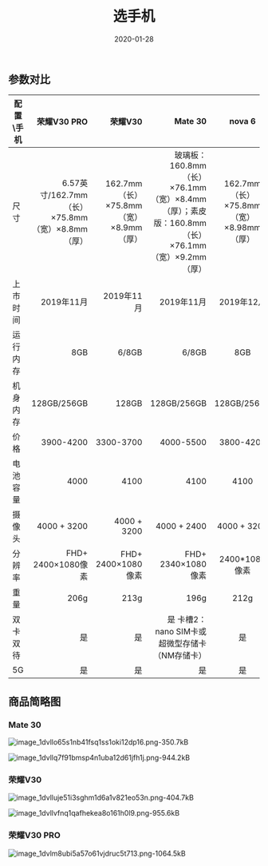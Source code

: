 ﻿---
title: 选手机
date: 2020-01-28
categories: "生活"
tags: #文章標籤 可以省略
     - 生活
description: 选一下手机

---

## 参数对比

| 配置\手机        | 荣耀V30 PRO   |  荣耀V30  |Mate 30|nova 6|
| --------   | -----:  |-----:  |-----:  | :----:  |
|   尺寸   | 6.57英寸/162.7mm（长）×75.8mm（宽）×8.8mm（厚） |   162.7mm（长）×75.8mm（宽）×8.9mm（厚）     |玻璃板：160.8mm（长）×76.1mm（宽）×8.4mm（厚）；素皮版：160.8mm（长）×76.1mm（宽）×9.2mm（厚）|162.7mm（长）×75.8mm（宽）×8.98mm（厚）
| 上市时间        |   2019年11月   |   2019年11月   |   2019年11月   |2019年12月   |
|  运行内存       |    8GB    |  6/8GB  | 6/8GB    |8GB    |
|  机身内存       |    128GB/256GB    |  128GB  |128GB/256GB    |128GB/256GB    |
|  价格      |    3900-4200    |  3300-3700  | 4000-5500  |3800-4200  |
|  电池容量       |    4000    |  4100  | 4100  |4100  |
|   摄像头      |   4000 + 3200   |  4000 + 3200  |4000 + 2400  |4000 + 3200   |
|  分辨率       |    FHD+ 2400×1080像素   |  FHD+ 2400×1080像素  |FHD+ 2340×1080 像素|2400*1080 像素|
|  重量      |    206g    |  213g  |196g|212g|
|  双卡双待      |    是    |  是  | 是 卡槽2：nano SIM卡或超微型存储卡（NM存储卡） |是    |
|  5G      |    是    |  是  |  是  |是  |


## 商品简略图

### Mate 30

![image_1dvllo65s1nb41fsq1ss1oki12dp16.png-350.7kB][1]

![image_1dvllq7f91bmsp4n1uba12d61jfh1j.png-944.2kB][2]

### 荣耀V30

![image_1dvlluje51i3sghm1d6a1v821eo53n.png-404.7kB][3]

![image_1dvllvfnq1qafhekea8o161h0l9.png-955.6kB][4]


###  荣耀V30 PRO

![image_1dvlm8ubi5a57o61vjdruc5t713.png-1064.5kB][5]


  [1]: http://static.zybuluo.com/chuanfanyoudong/es3ndprpa9jruukeem9rtp5i/image_1dvllo65s1nb41fsq1ss1oki12dp16.png
  [2]: http://static.zybuluo.com/chuanfanyoudong/sg1it7jdc7djy7kel4llfgab/image_1dvllq7f91bmsp4n1uba12d61jfh1j.png
  [3]: http://static.zybuluo.com/chuanfanyoudong/j6f63f96vj7i8f9a5hz51yeh/image_1dvlluje51i3sghm1d6a1v821eo53n.png
  [4]: http://static.zybuluo.com/chuanfanyoudong/fxxhxrx6fofiq41164mgz5cr/image_1dvllvfnq1qafhekea8o161h0l9.png
  [5]: http://static.zybuluo.com/chuanfanyoudong/5ooea03jb7v7ouq5kcr3eq3d/image_1dvlm8ubi5a57o61vjdruc5t713.png